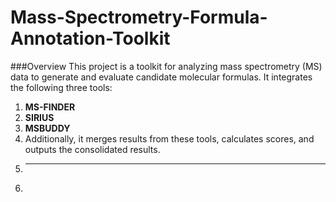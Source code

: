 # Mass-Spectrometry-Formula-Annotation-Toolkit
###Overview
This project is a toolkit for analyzing mass spectrometry (MS) data to generate and evaluate candidate molecular formulas. It integrates the following three tools:
1. **MS-FINDER**
2. **SIRIUS**
3. **MSBUDDY**
4. Additionally, it merges results from these tools, calculates scores, and outputs the consolidated results.
5. ***
6. 
